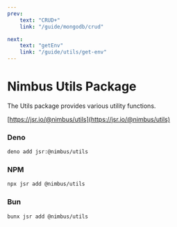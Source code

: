 ```yaml
---
prev:
    text: "CRUD+"
    link: "/guide/mongodb/crud"

next:
    text: "getEnv"
    link: "/guide/utils/get-env"
---
```


# Nimbus Utils Package

The Utils package provides various utility functions.

[https://jsr.io/@nimbus/utils](https://jsr.io/@nimbus/utils)

### Deno

```bash
deno add jsr:@nimbus/utils
```

### NPM

```bash
npx jsr add @nimbus/utils
```

### Bun

```bash
bunx jsr add @nimbus/utils
```
